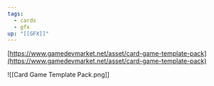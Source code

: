 ```yaml
---
tags:
  - cards
  - gfx
up: "[[GFX]]"
---
```

[https://www.gamedevmarket.net/asset/card-game-template-pack](https://www.gamedevmarket.net/asset/card-game-template-pack)

![[Card Game Template Pack.png]]